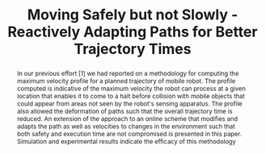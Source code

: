 ---
layout: project-page-new
title: "Moving Safely but not Slowly - Reactively Adapting Paths for Better Trajectory Times"
authors:
  - name: K. Madhava Krishna
    sup: #
  - name: R. Alami
    sup: #
  - name: T. Simeon
    sup: #
affiliations:
  - name: LAAS-CRNS , 7 avenue du Colonel-Roche, Toulouse Cedex, France
    link: #
    sup: #
permalink: publications/2003/Krishna_Moving-Safely
abstract: "In our previous effort [1] we had reported on a methodology for computing the maximum velocity profile for a planned trajectory of mobile robot. The profile computed is indicative of the maximum velocity the robot can process at a given location that enables it to come to a halt before collision with mobile objects that could appear from areas not seen by the robot's sensing apparatus. The profile also allowed the deformation of paths such that the overall trajectory time is reduced. An extension of the approach to an online scheme that modifies and adapts the path as well as velocities to changes in the environment such that both safety and execution time are not compromised is presented in this paper. Simulation and experimental results indicate the efficacy of this methodology"
paper: https://robotics.iiit.ac.in/uploads/Main/Publications/2003_1.pdf
# iframe: https://www.youtube.com/embed/jhjskX4FQwA

---